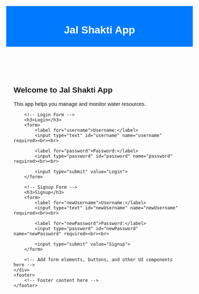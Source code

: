 <!DOCTYPE html>
<html lang="en">
<head>
    <meta charset="UTF-8">
    <meta name="viewport" content="width=device-width, initial-scale=1.0">
    <title>Jal Shakti App</title>
    <style>
        /* Add your CSS styles here */
        body {
            font-family: Arial, sans-serif;
        }
        header {
            background-color: #007BFF;
            color: #FFF;
            padding: 10px;
            text-align: center;
        }
        #content {
            max-width: 800px;
            margin: 0 auto;
            padding: 20px;
        }
        /* Add more styles for your app elements */
    </style>
</head>
<body>
    <header>
        <h1>Jal Shakti App</h1>
    </header>
    <div id="content">
        <!-- Your app content goes here -->
        <h2>Welcome to Jal Shakti App</h2>
        <p>This app helps you manage and monitor water resources.</p>
        
        <!-- Login Form -->
        <h3>Login</h3>
        <form>
            <label for="username">Username:</label>
            <input type="text" id="username" name="username" required><br><br>
            
            <label for="password">Password:</label>
            <input type="password" id="password" name="password" required><br><br>
            
            <input type="submit" value="Login">
        </form>
        
        <!-- Signup Form -->
        <h3>Signup</h3>
        <form>
            <label for="newUsername">Username:</label>
            <input type="text" id="newUsername" name="newUsername" required><br><br>
            
            <label for="newPassword">Password:</label>
            <input type="password" id="newPassword" name="newPassword" required><br><br>
            
            <input type="submit" value="Signup">
        </form>
        
        <!-- Add form elements, buttons, and other UI components here -->
    </div>
    <footer>
        <!-- Footer content here -->
    </footer>
</body>
</html>
